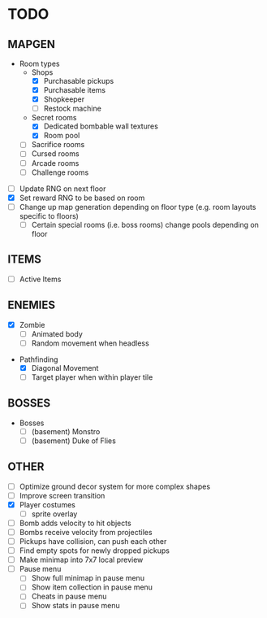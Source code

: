 # TODO

## MAPGEN

- Room types
    * Shops
        * [X] Purchasable pickups
        * [X] Purchasable items
        * [X] Shopkeeper
        * [ ] Restock machine
    * Secret rooms
        * [X] Dedicated bombable wall textures
        * [X] Room pool
    * [ ] Sacrifice rooms
    * [ ] Cursed rooms
    * [ ] Arcade rooms
    * [ ] Challenge rooms
- [ ] Update RNG on next floor
- [X] Set reward RNG to be based on room
- [ ] Change up map generation depending on floor type (e.g. room layouts specific to floors)
    * [ ] Certain special rooms (i.e. boss rooms) change pools depending on floor

## ITEMS

- [ ] Active Items

## ENEMIES

- [X] Zombie
    * [ ] Animated body
    * [ ] Random movement when headless
- Pathfinding
    * [X] Diagonal Movement
    * [ ] Target player when within player tile

## BOSSES

- Bosses
    * [ ] (basement) Monstro
    * [ ] (basement) Duke of Flies

## OTHER

- [ ] Optimize ground decor system for more complex shapes
- [ ] Improve screen transition
- [X] Player costumes
    * [ ] sprite overlay
- [ ] Bomb adds velocity to hit objects
- [ ] Bombs receive velocity from projectiles
- [ ] Pickups have collision, can push each other
- [ ] Find empty spots for newly dropped pickups
- [ ] Make minimap into 7x7 local preview
- [ ] Pause menu
    * [ ] Show full minimap in pause menu
    * [ ] Show item collection in pause menu
    * [ ] Cheats in pause menu
    * [ ] Show stats in pause menu